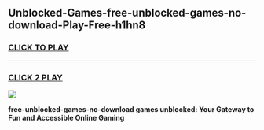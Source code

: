 
## Unblocked-Games-free-unblocked-games-no-download-Play-Free-h1hn8
<h3>
<a href="https://premium76.site?title=free-unblocked-games-no-download&ref=20A">CLICK TO PLAY</a></h3>
<hr>

<h3>
<a href="https://premium76.site?title=free-unblocked-games-no-download&ref=20A">CLICK 2 PLAY</a>
  
</h3>

<a href="https://premium76.site?title=free-unblocked-games-no-download&ref=20A"><img src="https://clearcache.store/games.png"></a>


**free-unblocked-games-no-download games unblocked: Your Gateway to Fun and Accessible Online Gaming**
